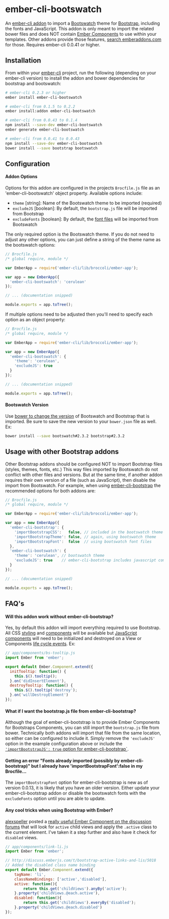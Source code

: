 ember-cli-bootswatch
====================

An [ember-cli addon](http://www.emberaddons.com/) to import a [Bootswatch](http://bootswatch.com/) theme for [Bootstrap](http://getbootstrap.com/), including the fonts and JavaScript. This addon is only meant to import the related bower files and does NOT contain [Ember Components](http://emberjs.com/guides/components/) to use within your templates. Other addons provide those features, [search emberaddons.com](http://www.emberaddons.com/?query=bootstrap) for those. Requires ember-cli 0.0.41 or higher.




## Installation

From within your [ember-cli](http://www.ember-cli.com/) project, run the following (depending on your ember-cli version) to install the addon and bower dependencies for bootstrap and bootswatch:

```bash
# ember-cli 0.2.3 or higher
ember install ember-cli-bootswatch
```

```bash
# ember-cli from 0.1.5 to 0.2.2
ember install:addon ember-cli-bootswatch
```

```bash
# ember-cli from 0.0.43 to 0.1.4
npm install --save-dev ember-cli-bootswatch
ember generate ember-cli-bootswatch
```

```bash
# ember-cli from 0.0.41 to 0.0.43
npm install --save-dev ember-cli-bootswatch
bower install --save bootstrap bootswatch
```




## Configuration


#### Addon Options

Options for this addon are configured in the projects `Brocfile.js` file as an 'ember-cli-bootswatch' object property. Available options include:

* `theme` [string]: Name of the Bootswatch theme to be imported (required)
* `excludeJS` [boolean]: By default, the `bootstrap.js` file will be imported from Bootstrap
* `excludeFonts` [boolean]: By default, the [font files](https://github.com/thomaspark/bootswatch/tree/gh-pages/fonts) will be imported from Bootswatch

The only required option is the Bootswatch theme. If you do not need to adjust any other options, you can just define a string of the theme name as the bootswatch options:

```javascript
// Brocfile.js
/* global require, module */

var EmberApp = require('ember-cli/lib/broccoli/ember-app');

var app = new EmberApp({
  'ember-cli-bootswatch': 'cerulean'
});

// ... (documentation snipped)

module.exports = app.toTree();
```

If multiple options need to be adjusted then you'll need to specify each option as an object property:

```javascript
// Brocfile.js
/* global require, module */

var EmberApp = require('ember-cli/lib/broccoli/ember-app');

var app = new EmberApp({
  'ember-cli-bootswatch': {
    'theme': 'cerulean',
    'excludeJS': true
  }
});

// ... (documentation snipped)

module.exports = app.toTree();
```


#### Bootswatch Version

Use [bower to change the version](http://bower.io/docs/api/#install) of Bootswatch and Bootstrap that is imported. Be sure to save the new version to your `bower.json` file as well. Ex:

```bash
bower install --save bootswatch#2.3.2 bootstrap#2.3.2
```




## Usage with other Bootstrap addons

Other Bootstrap addons should be configured NOT to import Bootstrap files (styles, themes, fonts, etc.) This way files imported by Bootswatch do not conflict with other files and versions. But at the same time, if another addon requires their own version of a file (such as JavaScript), then disable the import from Bootswatch. For example, when using [ember-cli-bootstrap](https://github.com/dockyard/ember-cli-bootstrap) the recommended options for both addons are:

```javascript
// Brocfile.js
/* global require, module */

var EmberApp = require('ember-cli/lib/broccoli/ember-app');

var app = new EmberApp({
  'ember-cli-bootstrap': {
    'importBootstrapCSS':   false, // included in the bootswatch theme
    'importBootstrapTheme': false, // again, using bootswatch theme
    'importBootstrapFont':  false  // using bootswatch font files
  },
  'ember-cli-bootswatch': {
    'theme': 'cerulean', // bootswatch theme
    'excludeJS': true    // ember-cli-bootstrap includes javascript components
  }
});

// ... (documentation snipped)

module.exports = app.toTree();
```




## FAQ's


#### Will this addon work without ember-cli-bootstrap?

Yes, by default this addon will import everything required to use Bootstrap. All CSS [styling](http://getbootstrap.com/css/) and [components](http://getbootstrap.com/components/) will be available but [JavaScript components](http://getbootstrap.com/javascript/) will need to be initialized and destroyed on a View or Components [life cycle events](http://emberjs.com/guides/understanding-ember/the-view-layer/#toc_lifecycle-hooks). Ex:

```javascript
// app/components/bs-tooltip.js
import Ember from 'ember';

export default Ember.Component.extend({
  initTooltip: function() {
    this.$().tooltip();
  }.on('didInsertElement'),
  destroyTooltip: function() {
    this.$().tooltip('destroy');
  }.on('willDestroyElement')
});
```


#### What if I want the bootstrap.js file from ember-cli-bootstrap?

Although the goal of ember-cli-bootstrap is to provide Ember Components for Bootstraps Components, you can still import the `bootstrap.js` file from bower. Technically both addons will import that file from the same location, so either can be configured to include it. Simply remove the `'excludeJS'` option in the example configuration above or include the [`'importBootstrapJS': true` option for ember-cli-bootstrap`](https://github.com/dockyard/ember-cli-bootstrap#importing-javascript-from-twitter-bootstrap).


#### Getting an error "Fonts already imported (possibly by ember-cli-bootstrap)" but I already have 'importBootstrapFont':false in my Brocfile...

The `importBootstrapFont` option for ember-cli-bootstrap is new as of version 0.0.13, it is likely that you have an older version. Either update your ember-cli-bootstrap addon or disable the bootswatch fonts with the `excludeFonts` option until you are able to update.


#### Any cool tricks when using Bootstrap with Ember?

[alexspeller](https://twitter.com/alexspeller/) posted a [really useful Ember Component on the discussion forums](http://discuss.emberjs.com/t/bootstrap-active-links-and-lis/5018/1) that will look for `active` child views and apply the `.active` class to the current element. I've taken it a step further and also have it check for `disabled` views.

```javascript
// app/components/link-li.js
import Ember from 'ember';

// http://discuss.emberjs.com/t/bootstrap-active-links-and-lis/5018
// Added the disabled class name binding
export default Ember.Component.extend({
	tagName: 'li',
	classNameBindings: ['active','disabled'],
	active: function(){
		return this.get('childViews').anyBy('active');
	}.property('childViews.@each.active'),
	disabled: function(){
		return this.get('childViews').everyBy('disabled');
	}.property('childViews.@each.disabled')
});
```
